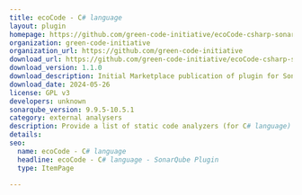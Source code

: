 ```yaml
---
title: ecoCode - C# language
layout: plugin
homepage: https://github.com/green-code-initiative/ecoCode-csharp-sonarqube
organization: green-code-initiative
organization_url: https://github.com/green-code-initiative
download_url: https://github.com/green-code-initiative/ecoCode-csharp-sonarqube/releases/download/1.1.0/ecocode-csharp-plugin-1.1.0.jar
download_version: 1.1.0
download_description: Initial Marketplace publication of plugin for SonarQube 9.9.5 LTS
download_date: 2024-05-26
license: GPL v3
developers: unknown
sonarqube_version: 9.9.5-10.5.1
category: external analysers
description: Provide a list of static code analyzers (for C# language) to highlight code structures that may have a negative ecological impact&#58; energy and resources over-consumption, "fatware", shortening terminals' lifespan, etc.
details: 
seo:
  name: ecoCode - C# language
  headline: ecoCode - C# language - SonarQube Plugin
  type: ItemPage

---
```

